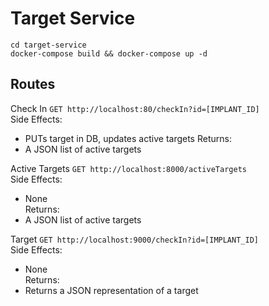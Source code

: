 # Target Service
```
cd target-service
docker-compose build && docker-compose up -d
```  

## Routes
Check In
```GET http://localhost:80/checkIn?id=[IMPLANT_ID]```  
Side Effects:
- PUTs target in DB, updates active targets
Returns:
- A JSON list of active targets

Active Targets
```GET http://localhost:8000/activeTargets```  
Side Effects: 
- None  
Returns:
- A JSON list of active targets

Target
```GET http://localhost:9000/checkIn?id=[IMPLANT_ID]```  
Side Effects:
- None  
Returns:
- Returns a JSON representation of a target